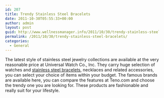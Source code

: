 ```yaml
---
id: 207
title: Trendy Stainless Steel Bracelets
date: 2011-10-30T05:55:33+00:00
author: admin
layout: post
guid: http://www.wellnessmanager.info/2011/10/30/trendy-stainless-steel-bracelets/
permalink: /2011/10/30/trendy-stainless-steel-bracelets/
categories:
  - General
---
```

The latest style of stainless steel jewelry collections are available at the very reasonable price at Universal Watch Co., Inc. They carry huge selection of watches and [stainless steel bracelets](http://teno.com/Teno/Teno-Bracelets), necklaces and related accessories, you can select your choice of items within your budget. The famous brands are available here, you can compare the features at Teno.com and choose the trendy one you are looking for. These products are fashionable and really suit for your lifestyle.